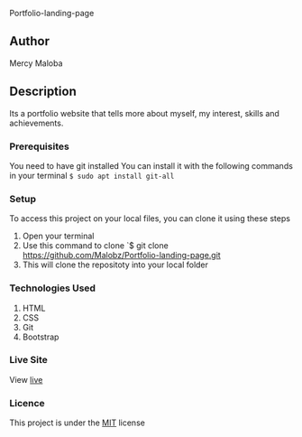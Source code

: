  Portfolio-landing-page
## Author
Mercy Maloba
## Description
Its a portfolio website that tells more about myself, my interest, skills and achievements.
### Prerequisites
You need to have git installed
You can install it with the following commands in your terminal
`$ sudo apt install git-all`
### Setup
To access this project on your local files, you can clone it using these steps
1. Open your terminal
1. Use this command to clone `$ git clone https://github.com/Malobz/Portfolio-landing-page.git
1. This will clone the repositoty into your local folder
### Technologies Used
1. HTML
1. CSS
1. Git
1. Bootstrap
### Live Site
View [live](https://hamida-mstafa.github.io/fev-band/)
### Licence
This project is under the  [MIT](LICENSE) license
